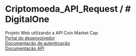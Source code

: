 # Criptomoeda_API_Request / # DigitalOne
Projeto Web utilizando a API Coin Market Cap <br>
[Portal do desenvolvedor](https://pro.coinmarketcap.com/account) <br>
[Documentação de autenticação](https://coinmarketcap.com/api/documentation/v1/#section/Authentication) <br>
[Documentação API](https://coinmarketcap.com/api/documentation/v1/#) <br>
